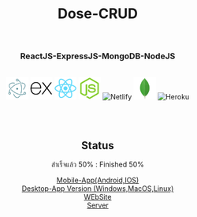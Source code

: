 <h1 align="center">Dose-CRUD</h1>
<br/>

<h3 align="center">ReactJS-ExpressJS-MongoDB-NodeJS</h3>
<div align="center">

  <br/>
  <img src="https://github.com/devicons/devicon/blob/v2.15.1/icons/electron/electron-original.svg" alt="ElectronJS" width="45" height="45"/>
  <img src="https://github.com/devicons/devicon/blob/v2.15.1/icons/express/express-original.svg" alt="ExpressJS" width="45" height="45"/>
    <img src="https://github.com/devicons/devicon/blob/v2.15.1/icons/react/react-original.svg" alt="ReactJS" width="45" height="45"/>
  <img src="https://github.com/devicons/devicon/blob/v2.15.1/icons/nodejs/nodejs-original.svg" alt="NodeJS" width="45" height="45"/>
    <img src="https://miro.medium.com/max/2400/0*BRl-uL7N9LF-1hiD.png" alt="Netlify" width="45" height="45"/>
      <img src="https://github.com/devicons/devicon/blob/v2.15.1/icons/mongodb/mongodb-original.svg" alt="MongoDB" width="45" height="45"/>
  <img src="https://res.cloudinary.com/crunchbase-production/image/upload/c_lpad,h_256,w_256,f_auto,q_auto:eco,dpr_1/dtokjerhk1dxyludtlwc" alt="Heroku" width="45" height="45"/>
 </div>

<br/><br/>
<h2 align="center">Status</h2>
<p align="center">สำเร็จแล้ว 50% : Finished 50%</p>
<div align="center" >
<a  href="https://drive.google.com/file/d/1VIRZoPof8CIALMVsXkzD3hJjDyaEo3NH/view?usp=share_link">Mobile-App(Android,IOS)</a><br/>
<a  href="https://drive.google.com/file/d/1L9TzKvUYN3PbX0fyBfLX6sIClEngeNAq/view?usp=share_link">Desktop-App Version (Windows,MacOS,Linux)</a><br/>
<a  href="https://dose-crud.netlify.app/">WEbSite</a><br/>
  <a  href="https://crud-server-7mzw.vercel.app/">Server</a><br/>
</div>
